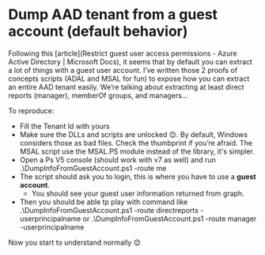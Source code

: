# Dump AAD tenant from a guest account (default behavior)

Following this [article](Restrict guest user access permissions - Azure Active Directory | Microsoft Docs), it seems that by default you can extract a lot of things with a guest user account. I’ve written those 2 proofs of concepts scripts (ADAL and MSAL for fun) to expose how you can extract an entire AAD tenant easily. We’re talking about extracting at least direct reports (manager), memberOf groups, and managers...

To reproduce:

* Fill the Tenant Id with yours
* Make sure the DLLs and scripts are unlocked 😊. By default, Windows considers those as bad files. Check the thumbprint if you’re afraid. The MSAL script use the MSAL.PS module instead of the library, it's simpler.
* Open a Ps V5 console (should work with v7 as well) and run .\DumpInfoFromGuestAccount.ps1 -route me
* The script should ask you to login, this is where you have to use a **guest account**.
  *  You should see your guest user information returned from graph.
* Then you should be able tp play with command like .\DumpInfoFromGuestAccount.ps1 -route directreports -userprincipalname <A valid email address> or .\DumpInfoFromGuestAccount.ps1 -route manager -userprincipalname <A valid email address>

Now you start to understand normally 😊